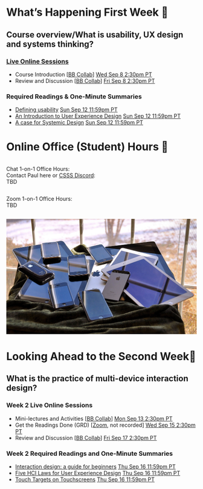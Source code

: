 
<div class=alert>

# What’s Happening First Week 💫

## Course overview/What is usability, UX design and systems thinking?

### [Live Online Sessions](#)  

* Course Introduction [[BB Collab]()] <span class='badge'> [Wed Sep 8 2:30pm PT](#)</span>
* Review and Discussion [[BB Collab]()] <span class='badge'> [Fri Sep 8 2:30pm PT](#)</span>

### Required Readings & One-Minute Summaries

* [Defining usability](#) <span class='badge'> [Sun Sep 12 11:59pm PT](#)</span>
* [An Introduction to User Experience Design](#) <span class='badge'> [Sun Sep 12 11:59pm PT](#)</span>
* [A case for Systemic Design](#) <span class='badge'> [Sun Sep 12 11:59pm PT](#)</span>

</div>

# Online Office (Student) Hours 🏫

<div class="row">
<div class="column">

Chat 1-on-1 Office Hours:  
Contact Paul here or [CSSS Discord](https://t.co/GZQUc6iVjS):  
TBD

</div>
<div class="column">

Zoom 1-on-1 Office Hours:  
TBD

</div>
</div>

![Multiple Mobile Devices](assets/images/16230041026_d438eb2482_k.jpg ':class=banner-image')

# Looking Ahead to the Second Week🔭

## What is the practice of multi-device interaction design?

### Week 2 Live Online Sessions

* Mini-lectures and Activities [[BB Collab](#)] <span class='badge'> [Mon Sep 13 2:30pm PT](#)</span>
* Get the Readings Done (GRD) [[Zoom](#), not recorded] <span class='badge'> [Wed Sep 15 2:30pm PT](#)</span>
* Review and Discussion [[BB Collab](#)] <span class='badge'> [Fri Sep 17 2:30pm PT](#)</span>

### Week 2 Required Readings and One-Minute Summaries

* [Interaction design: a guide for beginners](#) <span class='badge'> [Thu Sep 16 11:59pm PT](#)</span>  
* [Five HCI Laws for User Experience Design](#) <span class='badge'> [Thu Sep 16 11:59pm PT](#)</span>  
* [Touch Targets on Touchscreens](#) <span class='badge'> [Thu Sep 16 11:59pm PT](#)</span>   
